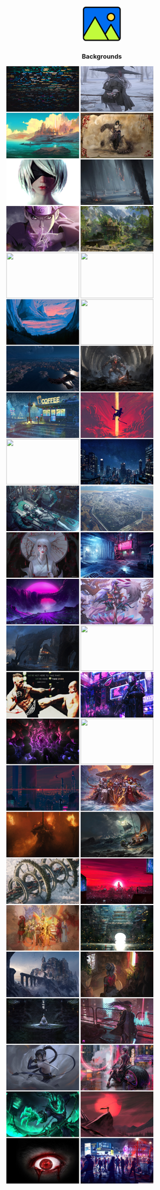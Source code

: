 <p align="center">
  <img height="100" width="100" src="background.svg" />
  <h3 align="center">Backgrounds</h3>
</p>

<img src="./wallhaven-2eroxm.jpg" height="120" width="192" /> <img src="./wallhaven-e7z82w.jpg" height="120" width="192" /> <img src="./wallhaven-rd3jv7.jpg" height="120" width="192" /> <img src="./wallhaven-43lpl6.jpg" height="120" width="192" /> <img src="./wallhaven-eyl1xr.jpg" height="120" width="192" /> <img src="./wallhaven-rd3w77.jpg" height="120" width="192" /> <img src="./wallhaven-4d36wg.png" height="120" width="192" /> <img src="./wallhaven-eyr2vk.jpg" height="120" width="192" /> <img src="./wallhaven-rd3wrq.jpg" height="120" width="192" /> <img src="./wallhaven-57ljm8.jpg" height="120" width="192" /> <img src="./wallhaven-g7zqje.jpg" height="120" width="192" /> <img src="./wallhaven-rd3zm1.jpg" height="120" width="192" /> <img src="./wallhaven-5w6md1.jpg" height="120" width="192" /> <img src="./wallhaven-g8vvdd.jpg" height="120" width="192" /> <img src="./wallhaven-v9x6gm.jpg" height="120" width="192" /> <img src="./wallhaven-5w6ro8.jpg" height="120" width="192" /> <img src="./wallhaven-j39dpw.png" height="120" width="192" /> <img src="./wallhaven-v9xlgm.jpg" height="120" width="192" /> <img src="./wallhaven-6k8kkx.jpg" height="120" width="192" /> <img src="./wallhaven-j39jqp.jpg" height="120" width="192" /> <img src="./wallhaven-v9xpzl.jpg" height="120" width="192" /> <img src="./wallhaven-6oj2x7.jpg" height="120" width="192" /> <img src="./wallhaven-k73lmm.jpg" height="120" width="192" /> <img src="./wallhaven-v9xvo5.jpg" height="120" width="192" /> <img src="./wallhaven-6oje97.jpg" height="120" width="192" /> <img src="./wallhaven-l392mr.jpg" height="120" width="192" /> <img src="./wallhaven-w86z16.png" height="120" width="192" /> <img src="./wallhaven-72gkpo.jpg" height="120" width="192" /> <img src="./wallhaven-lmr2vr.jpg" height="120" width="192" /> <img src="./wallhaven-wywkyr.jpg" height="120" width="192" /> <img src="./wallhaven-83pmmy.jpg" height="120" width="192" /> <img src="./wallhaven-oxw2vp.jpg" height="120" width="192" /> <img src="./wallhaven-x85e9d.jpg" height="120" width="192" /> <img src="./wallhaven-83prqk.jpg" height="120" width="192" /> <img src="./wallhaven-oxzk8m.jpg" height="120" width="192" /> <img src="./wallhaven-xlq1rv.jpg" height="120" width="192" /> <img src="./wallhaven-8xvp5y.jpg" height="120" width="192" /> <img src="./wallhaven-pk3jw9.jpg" height="120" width="192" /> <img src="./wallhaven-y87d8x.jpg" height="120" width="192" /> <img src="./wallhaven-967rgd.jpg" height="120" width="192" /> <img src="./wallhaven-q29gml.jpg" height="120" width="192" /> <img src="./wallhaven-ym1wp7.jpg" height="120" width="192" /> <img src="./wallhaven-dg22dg.jpg" height="120" width="192" /> <img src="./wallhaven-q29q9q.jpg" height="120" width="192" /> <img src="./wallhaven-zm63wo.jpg" height="120" width="192" /> <img src="./wallhaven-dpx33m.jpg" height="120" width="192" /> <img src="./wallhaven-qdgk9d.jpg" height="120" width="192" /> <img src="./watch_dogs_legion_game_2020-wallpaper-1920x1200.jpg" height="120" width="192" />
